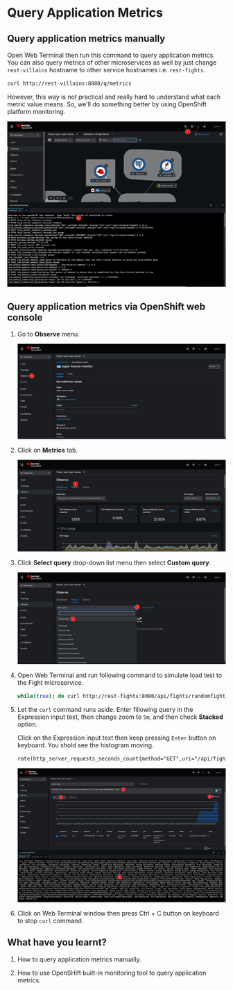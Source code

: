 # Query Application Metrics

## Query application metrics manually

Open Web Terminal then run this command to query application metrics. You can also query metrics of other microservices as well by just change `rest-villains` hostname to other service hostnames i.e. `rest-fights`.

```sh
curl http://rest-villains:8080/q/metrics
```

However, this way is not practical and really hard to understand what each metric value means. So, we'll do something better by using OpenShift platform monitoring.

![Query metrics manually](image/application-metrics/app-metric-1.png)

## Query application metrics via OpenShift web console

1. Go to **Observe** menu.

    ![Query application metrics](image/application-metrics/app-metric-4.png)

2. Click on **Metrics** tab.

    ![Query application metrics](image/application-metrics/app-metric-5.png)

3. Click **Select query** drop-down list menu then select **Custom query**.

    ![Query application metrics](image/application-metrics/app-metric-6.png)

4. Open Web Terminal and run following command to simulate load test to the Fight microservice.

    ```sh
    while(true); do curl http://rest-fights:8080/api/fights/randomfighters; sleep 0.2; done;
    ```

5. Let the `curl` command runs aside. Enter fillowing query in the Expression input text, then change zoom to `5m`, and then check **Stacked** option.

    Click on the Expression input text then keep pressing `Enter` button on keyboard. You shold see the histogram moving.

    ```txt
    rate(http_server_requests_seconds_count{method="GET",uri="/api/fights/randomfighters"}[1m])
    ```

    ![Query application metrics](image/application-metrics/app-metric-7.png)

6. Click on Web Terminal window then press Ctrl + C button on keyboard to stop `curl` command.

## What have you learnt?

1. How to query application metrics manually.

2. How to use OpenSHift built-in monitoring tool to query application metrics.
